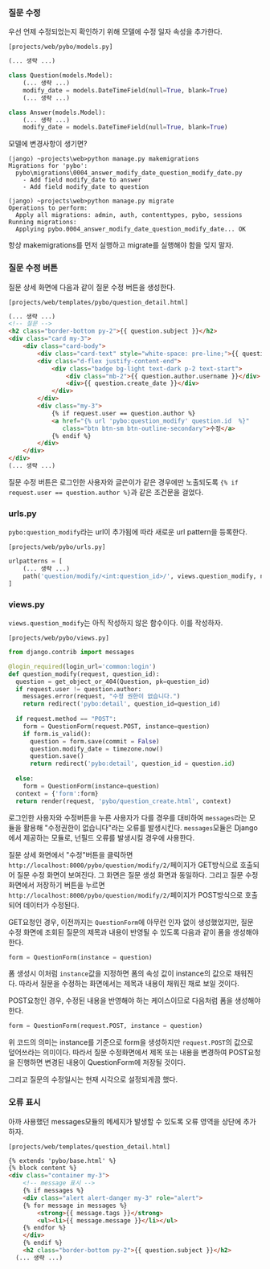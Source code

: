### 질문 수정
우선 언제 수정되었는지 확인하기 위해 모델에 수정 일자 속성을 추가한다.

`[projects/web/pybo/models.py]`
```py
(... 생략 ...)

class Question(models.Model):
    (... 생략 ...)
    modify_date = models.DateTimeField(null=True, blank=True)
    (... 생략 ...)

class Answer(models.Model):
    (... 생략 ...)
    modify_date = models.DateTimeField(null=True, blank=True)
```
모델에 변경사항이 생기면?
```
(jango) ~projects\web>python manage.py makemigrations
Migrations for 'pybo':
  pybo\migrations\0004_answer_modify_date_question_modify_date.py
    - Add field modify_date to answer
    - Add field modify_date to question

(jango) ~projects\web>python manage.py migrate       
Operations to perform:
  Apply all migrations: admin, auth, contenttypes, pybo, sessions
Running migrations:
  Applying pybo.0004_answer_modify_date_question_modify_date... OK
```
항상 makemigrations를 먼저 실행하고 migrate를 실행해야 함을 잊지 말자.

### 질문 수정 버튼
질문 상세 화면에 다음과 같이 질문 수정 버튼을 생성한다.

`[projects/web/templates/pybo/question_detail.html]`
```html
(... 생략 ...)
<!-- 질문 -->
<h2 class="border-bottom py-2">{{ question.subject }}</h2>
<div class="card my-3">
    <div class="card-body">
        <div class="card-text" style="white-space: pre-line;">{{ question.content }}</div>
        <div class="d-flex justify-content-end">
            <div class="badge bg-light text-dark p-2 text-start">
                <div class="mb-2">{{ question.author.username }}</div>
                <div>{{ question.create_date }}</div>
            </div>
        </div>
        <div class="my-3">
            {% if request.user == question.author %}
            <a href="{% url 'pybo:question_modify' question.id  %}" 
               class="btn btn-sm btn-outline-secondary">수정</a>
            {% endif %}
        </div>
    </div>
</div>
(... 생략 ...)
```
질문 수정 버튼은 로그인한 사용자와 글쓴이가 같은 경우에만 노출되도록 `{% if request.user == question.author %}`과 같은 조건문을 걸었다.

### urls.py
`pybo:question_modify`라는 url이 추가됨에 따라 새로운 url pattern을 등록한다.

`[projects/web/pybo/urls.py]`
```py
urlpatterns = [
    (... 생략 ...)
    path('question/modify/<int:question_id>/', views.question_modify, name='question_modify'),
]
```

### views.py
`views.question_modify`는 아직 작성하지 않은 함수이다. 이를 작성하자.

`[projects/web/pybo/views.py]`
```py
from django.contrib import messages

@login_required(login_url='common:login')
def question_modify(request, question_id):
  question = get_object_or_404(Question, pk=question_id)
  if request.user != question.author:
    messages.error(request, "수정 권한이 없습니다.")
    return redirect('pybo:detail', question_id=question_id)
  
  if request.method == "POST":
    form = QuestionForm(request.POST, instance=question)
    if form.is_valid():
      question = form.save(commit = False)
      question.modify_date = timezone.now()
      question.save()
      return redirect('pybo:detail', question_id = question.id)
    
  else:
    form = QuestionForm(instance=question)
  context = {'form':form}
  return render(request, 'pybo/question_create.html', context)
```
로그인한 사용자와 수정버튼을 누른 사용자가 다를 경우를 대비하여 `messages`라는 모듈을 활용해 "수정권한이 없습니다"라는 오류를 발생시킨다. `messages`모듈은 Django에서 제공하는 모듈로, 넌필드 오류를 발생시킬 경우에 사용한다.

질문 상세 화면에서 "수정"버튼을 클릭하면 `http://localhost:8000/pybo/question/modify/2/`페이지가 GET방식으로 호출되어 질문 수정 화면이 보여진다. 그 화면은 질문 생성 화면과 동일하다. 그리고 질문 수정 화면에서 저장하기 버튼을 누르면 `http://localhost:8000/pybo/question/modify/2/`페이지가 POST방식으로 호출되어 데이터가 수정된다. 

GET요청인 경우, 이전까지는 `QuestionForm`에 아무런 인자 없이 생성했었지만, 질문 수정 화면에 조회된 질문의 제목과 내용이 반영될 수 있도록 다음과 같이 폼을 생성해야한다.
```py
form = QuestionForm(instance = question)
```
폼 생성시 이처럼 `instance`값을 지정하면 폼의 속성 값이 instance의 값으로 채워진다. 따라서 질문을 수정하는 화면에서는 제목과 내용이 채워진 채로 보일 것이다.

POST요청인 경우, 수정된 내용을 반영해야 하는 케이스이므로 다음처럼 폼을 생성해야 한다.
```py
form = QuestionForm(request.POST, instance = question)
```
위 코드의 의미는 instance를 기준으로 form을 생성하지만 `request.POST`의 값으로 덮어쓰라는 의미이다. 따라서 질문 수정화면에서 제목 또는 내용을 변경하여 POST요청을 진행하면 변경된 내용이 QuestionForm에 저장될 것이다.

그리고 질문의 수정일시는 현재 시각으로 설정되게끔 했다.

### 오류 표시
아까 사용했던 messages모듈의 메세지가 발생할 수 있도록 오류 영역을 상단에 추가하자.

`[projects/web/templates/question_detail.html]`
```html
{% extends 'pybo/base.html' %}
{% block content %}
<div class="container my-3">
    <!-- message 표시 -->
    {% if messages %}
    <div class="alert alert-danger my-3" role="alert">
    {% for message in messages %}
        <strong>{{ message.tags }}</strong>
        <ul><li>{{ message.message }}</li></ul>
    {% endfor %}
    </div>
    {% endif %}
    <h2 class="border-bottom py-2">{{ question.subject }}</h2>
  (... 생략 ...)
```